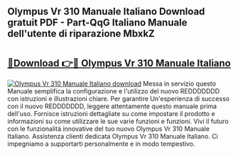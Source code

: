 ## Olympus Vr 310 Manuale Italiano Download gratuit PDF - Part-QqG Italiano Manuale dell'utente di riparazione MbxkZ

# <h2><a href="http://dfacw19.blite.top/?on=Olympus+Vr+310+Manuale+Italiano">🔗Download 👉🔴 Olympus Vr 310 Manuale Italiano</a></h2>

[![Olympus Vr 310 Manuale Italiano download](https://i.imgur.com/lujVjoI.png)](http://dfacw19.blite.top/?on=Olympus+Vr+310+Manuale+Italiano)
Messa in servizio questo Manuale semplifica la configurazione e l'utilizzo del nuovo REDDDDDDD con istruzioni e illustrazioni chiare. Per garantire Un'esperienza di successo con il nuovo REDDDDDDD, leggere attentamente questo manuale prima dell'uso. Fornisce istruzioni dettagliate su come impostare il prodotto e informazioni su come utilizzare le sue varie funzioni e funzioni. Vivi il futuro con le funzionalità innovative del tuo nuovo Olympus Vr 310 Manuale Italiano. Assistenza clienti dedicata Olympus Vr 310 Manuale Italiano. Ci impegniamo a supportarti personalmente e in modo tempestivo.
